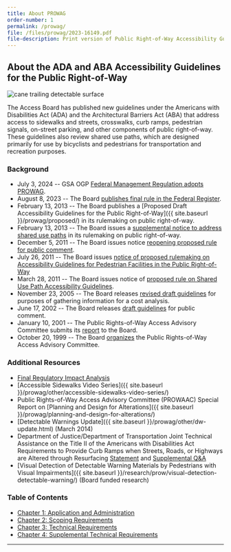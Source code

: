 ```yaml
---
title: About PROWAG
order-number: 1
permalink: /prowag/
file: /files/prowag/2023-16149.pdf
file-description: Print version of Public Right-of-Way Accessibility Guidelines as published in the Federal Register
---
```

## About the ADA and ABA Accessibility Guidelines for the Public Right-of-Way

<img src="{{site.baseurl}}/images/stock/cane.jpg" class="img-right shadow radius-lg" alt="cane trailing detectable surface" />

The Access Board has published new guidelines under the Americans with Disabilities Act (ADA) and the Architectural Barriers Act (ABA) that address access to sidewalks and streets, crosswalks, curb ramps, pedestrian signals, on-street parking, and other components of public right-of-way. These guidelines also review shared use paths, which are designed primarily for use by bicyclists and pedestrians for transportation and recreation purposes.

### Background

- July 3, 2024 -- GSA OGP [Federal Management Regulation adopts PROWAG](https://www.federalregister.gov/d/2024-14424).
- August 8, 2023 -- The Board [publishes final rule in the Federal Register](https://www.federalregister.gov/d/2023-16149).
- February 13, 2013 -- The Board publishes a [Proposed Draft Accessibility Guidelines for the Public Right-of-Way]({{ site.baseurl }}/prowag/proposed/) in its rulemaking on public right-of-way.
- February 13, 2013 -- The Board issues a [supplemental notice to address shared use paths](https://www.regulations.gov/document/ATBCB-2013-0002-0001) in its rulemaking on public right-of-way.
- December 5, 2011 -- The Board issues notice [reopening proposed rule for public comment](https://www.regulations.gov/document?D=ATBCB-2011-0004-0347).
- July 26, 2011 -- The Board issues [notice of proposed rulemaking on Accessibility Guidelines for Pedestrian Facilities in the Public Right-of-Way](https://www.federalregister.gov/documents/2011/07/26/2011-17721/accessibility-guidelines-for-pedestrian-facilities-in-the-public-right-of-way)
- March 28, 2011 -- The Board issues notice of [proposed rule on Shared Use Path Accessibility Guidelines](https://www.regulations.gov/document?D=ATBCB-2011-0002-0001).
- November 23, 2005 -- The Board releases [revised draft guidelines](https://www.federalregister.gov/d/05-23161) for purposes of gathering information for a cost analysis.
- June 17, 2002 -- The Board releases [draft guidelines](/prowag/draft-2002.html) for public comment.
- January 10, 2001 -- The Public Rights-of-Way Access Advisory Committee submits its [report](/prowag/prowaac-report.html) to the Board.
- October 20, 1999 -- The Board [organizes](https://www.federalregister.gov/d/99-27329) the Public Rights-of-Way Access Advisory Committee.

### Additional Resources

- [Final Regulatory Impact Analysis](https://www.regulations.gov/document/ATBCB-2011-0004-0610)
- [Accessible Sidewalks Video Series]({{ site.baseurl }}/prowag/other/accessible-sidewalks-video-series/)
- Public Rights-of-Way Access Advisory Committee (PROWAAC) Special Report on [Planning and Design for Alterations]({{ site.baseurl }}/prowag/planning-and-design-for-alterations/)
- [Detectable Warnings Update]({{ site.baseurl }}/prowag/other/dw-update.html) (March 2014)
- Department of Justice/Department of Transportation Joint Technical Assistance on the Title II of the Americans with Disabilities Act Requirements to Provide Curb Ramps when Streets, Roads, or Highways are Altered through Resurfacing [Statement](https://www.fhwa.dot.gov/civilrights/programs/ada/doj_fhwa_ta.cfm) and [Supplemental Q&A](https://www.ada.gov/doj-fhwa-ta-supplement-2015.html)
- [Visual Detection of Detectable Warning Materials by Pedestrians with Visual Impairments]({{ site.baseurl }}/research/prow/visual-detection-detectable-warning/) (Board funded research)

### Table of Contents

- [Chapter 1: Application and Administration](application.html)
- [Chapter 2: Scoping Requirements](scoping.html)
- [Chapter 3: Technical Requirements](technical.html)
- [Chapter 4: Supplemental Technical Requirements](supplemental.html)

---
